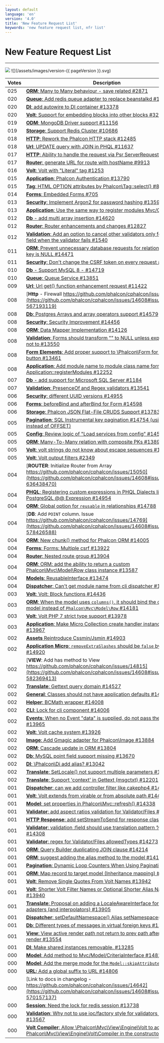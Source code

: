 ```yaml
---
layout: default
language: 'en'
version: '4.0'
title: 'New Feature Request List'
keywords: 'new feature request list, nfr list'
---
```

# New Feature Request List
- - -
![](/assets/images/document-status-stable-success.svg) ![](/assets/images/version-{{ pageVersion }}.svg)



| Votes  | Description             |
|--------|-------------------------|
| 025 | [**ORM**: Many to Many behaviour - save related #2871](https://github.com/phalcon/cphalcon/issues/14608#issuecomment-563456526) |
| 020 | [**Queue**: Add redis queue adapter to replace beanstalkd #13385](https://github.com/phalcon/cphalcon/issues/14608#issuecomment-563462564) |
| 020 | [**DI**: add autowire to DI container #13378](https://github.com/phalcon/cphalcon/issues/14608#issuecomment-563462162) |
| 020 | [**Volt**: Support for embedding blocks into other blocks #329](https://github.com/phalcon/cphalcon/issues/14608#issuecomment-563450829) |
| 019 | [**ODM**: MongoDB Driver support #11156 ](https://github.com/phalcon/cphalcon/issues/14608#issuecomment-563457909) |
| 019 | [**Storage**: Support Redis Cluster #10686](https://github.com/phalcon/cphalcon/issues/14608#issuecomment-563457535) |
| 018 | [**HTTP**: Rework the Phalcon HTTP stack #12485](https://github.com/phalcon/cphalcon/issues/14608#issuecomment-563460592) |
| 018 | [**Url**: UPDATE query with JOIN in PHQL #11637](https://github.com/phalcon/cphalcon/issues/14608#issuecomment-563458814) |
| 017 | [**HTTP**: Ability to handle the request via Psr ServerRequest #14390](https://github.com/phalcon/cphalcon/issues/14608#issuecomment-563472103) |
| 017 | [**Router**: generate URL for route with hostName #9913](https://github.com/phalcon/cphalcon/issues/14608#issuecomment-563457193) |
| 016 | [**Volt**: Volt with "Literal" tag #1253](https://github.com/phalcon/cphalcon/issues/14608#issuecomment-563454743) |
| 015 | [**Application**: Phalcon Authentication #13790](https://github.com/phalcon/cphalcon/issues/14608#issuecomment-563465535) |
| 015 | [**Tag**: HTML OPTION attributes by Phalcon\Tag::select() #899](https://github.com/phalcon/cphalcon/issues/14608#issuecomment-563454571) |
| 014 | [**Forms**: Embedded Forms #705](https://github.com/phalcon/cphalcon/issues/14608#issuecomment-563454291) |
| 013 | [**Security**: Implement Argon2 for password hashing #13596](https://github.com/phalcon/cphalcon/issues/14608#issuecomment-563464503) |
| 013 | [**Application**: Use the same way to register modules Mvc/Cli/Micro](https://github.com/phalcon/cphalcon/issues/14608#issuecomment-563460232) |
| 012 | [**Db** - add multi array insertion #14620](https://github.com/phalcon/cphalcon/issues/14608#issuecomment-565614245) |
| 012 | [**Router**: Router enhancements and changes #12827](https://github.com/phalcon/cphalcon/issues/14608#issuecomment-563460975) |
| 012 | [**Validation**: Add an option to cancel other validators only for the same field when the validator fails #1540](https://github.com/phalcon/cphalcon/issues/14608#issuecomment-563455315) |
| 011 | [**ORM**: Prevent unnecessary database requests for relationships where key is NULL #14471](https://github.com/phalcon/cphalcon/issues/14608#issuecomment-563473074) |
| 011 | [**Security**: Don't change the CSRF token on every request #14413](https://github.com/phalcon/cphalcon/issues/14608#issuecomment-563472592) |
| 010 | [**Db** - Support MySQL 8 - #14719 ](https://github.com/phalcon/cphalcon/issues/14608#issuecomment-575210064) |
| 010 | [**Queue**: Queue Service #13851](https://github.com/phalcon/cphalcon/issues/14608#issuecomment-563466492) |
| 009 | [**Url**: Url get() function enhancement request #11422](https://github.com/phalcon/cphalcon/issues/14608#issuecomment-563458598) |
| 008 | [**Http** - Firewall https://github.com/phalcon/cphalcon/issues/11389](https://github.com/phalcon/cphalcon/issues/14608#issuecomment-567193119) |
| 008 | [**Db**: Postgres Arrays and array operators support #14579](https://github.com/phalcon/cphalcon/issues/14608#issuecomment-563474058) |
| 008 | [**Security**: Security Improvement #14456](https://github.com/phalcon/cphalcon/issues/14608#issuecomment-563472866) |
| 008 | [**ORM**: Data Mapper Implementation #14126](https://github.com/phalcon/cphalcon/issues/14608#issuecomment-563470384) |
| 008 | [**Validation**: Forms should transform "" to NULL unless explicitly told not to #13550](https://github.com/phalcon/cphalcon/issues/14608#issuecomment-563463763) |
| 008 | [**Form Elements**: Add proper support to \Phalcon\Form for Radio button #13461](https://github.com/phalcon/cphalcon/issues/14608#issuecomment-563462831) |
| 008 | [**Application**: Add module name to module class name format in Application::registerModules #12252](https://github.com/phalcon/cphalcon/issues/14608#issuecomment-563459928) |
| 007 | [**Db** - add support for Microsoft SQL Server #1184](https://github.com/phalcon/cphalcon/issues/14608#issuecomment-564031896) |
| 007 | [**Validation**: PresenceOf and Regex validators #13541](https://github.com/phalcon/cphalcon/issues/14608#issuecomment-563463446) |
| 006 | [**Security**: different UUID versions #14955](https://github.com/phalcon/cphalcon/issues/14608#issuecomment-618686517) |
| 006 | [**Forms**: beforeBind and afterBind for Form #14598](https://github.com/phalcon/cphalcon/issues/14608#issuecomment-563474183) |
| 006 | [**Storage**: Phalcon JSON Flat-File CRUDS Support #13783](https://github.com/phalcon/cphalcon/issues/14608#issuecomment-563465319) |
| 005 | [**Pagination**: SQL Instrumental key pagination #14754 (using LIMIT instead of OFFSET)](https://github.com/phalcon/cphalcon/issues/14608#issuecomment-577485346) |
| 005 | [**Config**: Review logic of "Load services from config" #14564](https://github.com/phalcon/cphalcon/issues/14608#issuecomment-563473911) |
| 005 | [**ORM**: Many-To-Many relation with composite PKs #13890](https://github.com/phalcon/cphalcon/issues/14608#issuecomment-563467094) |
| 005 | [**Volt**: volt strings do not know about escape sequences #12888](https://github.com/phalcon/cphalcon/issues/14608#issuecomment-563461156) |
| 005 | [**Volt**: Volt output filters #2349](https://github.com/phalcon/cphalcon/issues/14608#issuecomment-563455702) |
| 004 | [**ROUTER**: Initialize Router from Array https://github.com/phalcon/cphalcon/issues/15050](https://github.com/phalcon/cphalcon/issues/14608#issuecomment-636438470) |
| 004 | [**PHQL**: Registering custom expressions in PHQL Dialects like PostgreSQL @@ Expression #14954](https://github.com/phalcon/cphalcon/issues/14608#issuecomment-618686731) |
| 004 | [**ORM**: Global option for `reusable` in relationships #14788  ](https://github.com/phalcon/cphalcon/issues/14608#issuecomment-580074598) |
| 004 | [**DB**: Add `POINT` column. Issue https://github.com/phalcon/cphalcon/issues/14769](https://github.com/phalcon/cphalcon/issues/14608#issuecomment-578426588) |
| 004 | [**ORM**: New chunk() method for Phalcon ORM #14005](https://github.com/phalcon/cphalcon/issues/14608#issuecomment-563469164) |
| 004 | [**Forms**: Forms: Multiple csrf #13922](https://github.com/phalcon/cphalcon/issues/14608#issuecomment-563467909) |
| 004 | [**Router**: Nested route group #13904](https://github.com/phalcon/cphalcon/issues/14608#issuecomment-563467331) |
| 004 | [**ORM**: ORM: add the ability to return a custom Phalcon\Mvc\Model\Row class instance #13587](https://github.com/phalcon/cphalcon/issues/14608#issuecomment-563464329) |
| 004 | [**Models**: ReusableInterface #13474](https://github.com/phalcon/cphalcon/issues/14608#issuecomment-563463272) |
| 004 | [**Dispatcher**: Can't get module name from cli dispatcher #13229](https://github.com/phalcon/cphalcon/issues/14608#issuecomment-563461811) |
| 003 | [**Volt**: Volt: Block functions #14436](https://github.com/phalcon/cphalcon/issues/14608#issuecomment-563472761) |
| 003 | [**ORM**: When the model uses `columns()`, it should bind the original model instead of `Phalcon\Mvc\Model\Row` #14181](https://github.com/phalcon/cphalcon/issues/14608#issuecomment-563470662) |
| 003 | [**Volt**: Volt PHP 7 strict type support #13978](https://github.com/phalcon/cphalcon/issues/14608#issuecomment-563468935) |
| 003 | [**Application**: Make Micro Collection create handler instance with DI #13967](https://github.com/phalcon/cphalcon/issues/14608#issuecomment-563468734) |
| 002 | [**Assets** Reintroduce Cssmin/Jsmin #14903](https://github.com/phalcon/cphalcon/issues/14608#issuecomment-612258064) |
| 002 | [**Application Micro**: `removeExtraSlashes` should be `false` by default  #14920  ](https://github.com/phalcon/cphalcon/issues/14608#issuecomment-612254092) |
| 002 | [**VIEW**: Add has method to View https://github.com/phalcon/cphalcon/issues/14815](https://github.com/phalcon/cphalcon/issues/14608#issuecomment-582369413) |
| 002 | [**Translate**: Gettext query domain #14527](https://github.com/phalcon/cphalcon/issues/14608#issuecomment-563473701) |
| 002 | [**General**: Classes should not have application defaults #14412](https://github.com/phalcon/cphalcon/issues/14608#issuecomment-563472373) |
| 002 | [**Helper**: BCMath wrapper #14008](https://github.com/phalcon/cphalcon/issues/14608#issuecomment-563469554) |
| 002 | [**CLI**: Lock for cli component #14006](https://github.com/phalcon/cphalcon/issues/14608#issuecomment-563469269) |
| 002 | [**Events**: When no Event "data" is supplied, do not pass the parameter #13965](https://github.com/phalcon/cphalcon/issues/14608#issuecomment-563468580) |
| 002 | [**Volt**: Volt cache system #13926](https://github.com/phalcon/cphalcon/issues/14608#issuecomment-563468064) |
| 002 | [**Image**: Add Gmagic adapter for Phalcon\Image #13884](https://github.com/phalcon/cphalcon/issues/14608#issuecomment-563466912) |
| 002 | [**ORM**: Cascade update in ORM #13804](https://github.com/phalcon/cphalcon/issues/14608#issuecomment-563465830) |
| 002 | [**Db**: MySQL point field support missing #13670](https://github.com/phalcon/cphalcon/issues/14608#issuecomment-563464733) |
| 002 | [**DI**: \Phalcon\Di add alias? #13042](https://github.com/phalcon/cphalcon/issues/14608#issuecomment-563461382) |
| 002 | [**Translate**: SetLocale() not support multiple parameters #12202](https://github.com/phalcon/cphalcon/issues/14608#issuecomment-563459713) |
| 002 | [**Translate**: Support 'context' in Gettext (msgctxt) #12201](https://github.com/phalcon/cphalcon/issues/14608#issuecomment-563459537) |
| 001 | [**Dispatcher**: can we add controller filter like cakephp4 #14902](https://github.com/phalcon/cphalcon/issues/14608#issuecomment-612260608) |
| 001 | [**Volt**: Volt extends from virable or from absolute path #14411](https://github.com/phalcon/cphalcon/issues/14608#issuecomment-563472223) |
| 001 | [**Model**: set properties in Phalcon\Mvc::refresh() #14338](https://github.com/phalcon/cphalcon/issues/14608#issuecomment-563471609) |
| 001 | [**Validator**: add aspect ratios validation for Validator/Files #14327](https://github.com/phalcon/cphalcon/issues/14608#issuecomment-563471422) |
| 001 | [**HTTP Response**: add setStreamToSend for response class #14309](https://github.com/phalcon/cphalcon/issues/14608#issuecomment-563471281) |
| 001 | [**Validator**: validation :field should use translation pattern %field% #14308](https://github.com/phalcon/cphalcon/issues/14608#issuecomment-563471140) |
| 001 | [**Validator**: regex for Validator/Files allowedTypes #14273](https://github.com/phalcon/cphalcon/issues/14608#issuecomment-563471018) |
| 001 | [**ORM**: Query Builder duplicating JOIN clause #14214](https://github.com/phalcon/cphalcon/issues/14608#issuecomment-563470840) |
| 001 | [**ORM**: suggest adding the alias method to the model #14185](https://github.com/phalcon/cphalcon/issues/14608#issuecomment-563470748) |
| 001 | [**Pagination**: Dynamic Loop Counters When Using Pagination #14046](https://github.com/phalcon/cphalcon/issues/14608#issuecomment-563469839) |
| 001 | [**ORM**: Map record to target model (Inheritance mapping) #14007](https://github.com/phalcon/cphalcon/issues/14608#issuecomment-563469360) |
| 001 | [**Volt**: Remove Single Quotes From Volt Names #13942](https://github.com/phalcon/cphalcon/issues/14608#issuecomment-563468440) |
| 001 | [**Volt**: Shorter Volt Filter Names or Optional Shorter Alias Names #13940](https://github.com/phalcon/cphalcon/issues/14608#issuecomment-563468162) |
| 001 | [**Translate**: Proposal on adding a LocaleAwareInterface for Translate adapters (and interpolators) #13905](https://github.com/phalcon/cphalcon/issues/14608#issuecomment-563467599) |
| 001 | [**Dispatcher**: setDefaultNamespace() Alias setNamespace() #13814](https://github.com/phalcon/cphalcon/issues/14608#issuecomment-563466372) |
| 001 | [**Db**: Different types of messages in virtual foreign keys #13801](https://github.com/phalcon/cphalcon/issues/14608#issuecomment-563465704) |
| 001 | [**View**: View active render path not return to prev path after partial render #13554](https://github.com/phalcon/cphalcon/issues/14608#issuecomment-563463890) |
| 001 | [**DI**: Make shared instances removable. #13285](https://github.com/phalcon/cphalcon/issues/14608#issuecomment-563461980) |
| 000 | [**Model**: Add method to Mvc/Model/CriteriaInterface #14818](https://github.com/phalcon/cphalcon/issues/14608#issuecomment-612263365) |
| 000 | [**Model**: Add the merge mode for the `Model::skipAttributes()` #14934](https://github.com/phalcon/cphalcon/issues/14608#issuecomment-612256783) |
| 000 | [**URL:** Add a global suffix to URL #14806](https://github.com/phalcon/cphalcon/issues/14608#issuecomment-581779401) |
| 000 | [Link to docs in changelog -  https://github.com/phalcon/cphalcon/issues/14642](https://github.com/phalcon/cphalcon/issues/14608#issuecomment-570157137) |
| 000 | [**Session**: Need the lock for redis session #13738](https://github.com/phalcon/cphalcon/issues/14608#issuecomment-563464989) |
| 000 | [**Validation**: Why not to use ioc/factory style for validators like filters? #13567](https://github.com/phalcon/cphalcon/issues/14608#issuecomment-563464179) |
| 000 | [**Volt Compiler**: Allow \Phalcon\Mvc\View\Engine\Volt to accept Phalcon\Mvc\View\Engine\Volt\Compiler in the constructor #2700](https://github.com/phalcon/cphalcon/issues/14608#issuecomment-563456153) |
